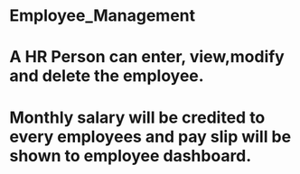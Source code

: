 # Employee_Management

# A HR Person can enter, view,modify and delete the employee.
# Monthly salary will be credited to every employees and pay slip will be shown to employee dashboard.
